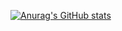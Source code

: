 [![Anurag's GitHub stats](https://github-readme-stats.vercel.app/api?username=GALTdea&show_icons=true&theme=tokyonight)](https://github.com/anuraghazra/github-readme-stats&count_private=true&show_icons=true)



